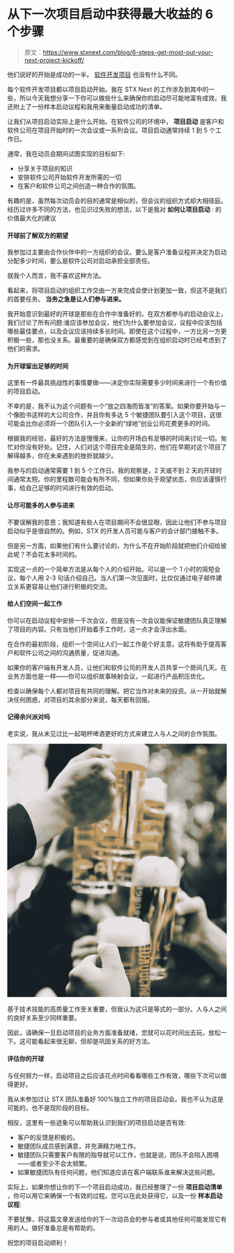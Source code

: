 # 从下一次项目启动中获得最大收益的 6 个步骤

> 原文：<https://www.stxnext.com/blog/6-steps-get-most-out-your-next-project-kickoff/>

 他们说好的开始是成功的一半。  [软件开发项目](https://stxnext.com/ebooks/what-is-python-used-for/) 也没有什么不同。

每个软件开发项目都以项目启动开始。我在 STX Next 的工作涉及到其中的一些，所以今天我想分享一下你可以做些什么来确保你的启动尽可能地富有成效。我还附上了一份样本启动议程和我用来衡量启动成功的清单。

让我们从项目启动实际上是什么开始。在软件公司的环境中，  **项目启动** 是客户和软件公司在项目开始时的一次会议或一系列会议。项目启动通常持续 1 到 5 个工作日。

通常，我在动员会期间试图实现的目标如下:

*   分享关于项目的知识
*   安排软件公司开始软件开发所需的一切
*   在客户和软件公司之间创造一种合作的氛围。

有趣的是，虽然每次动员会的目的通常是相似的，但会议的组织方式却大相径庭。经历过许多不同的方法，也见识过失败的想法，以下是我对 **如何让项目启动** : 的价值最大化的建议 

#### 开球前了解双方的期望

我参加过主要由合作伙伴中的一方组织的会议。要么是客户准备议程并决定为启动分配多少时间，要么是软件公司对启动承担全部责任。

就我个人而言，我不喜欢这种方法。

看起来，将项目启动的组织工作交由一方来完成会使计划更加一致，但这不是我们的首要任务。  **当务之急是让人们参与进来。**

我开始意识到最好的开球是那些在合作中准备好的。在双方都参与的启动会议上，我们讨论了所有问题:谁应该参加会议，他们为什么要参加会议，议程中应该包括哪些最佳要点，以及会议应该持续多长时间。即使在这个过程中，一方比另一方更积极一些，那也没关系。最重要的是确保双方都感觉到在组织启动时已经考虑到了他们的需求。

#### 为开球留出足够的时间

这里有一件最具挑战性的事情要做——决定你实际需要多少时间来进行一个有价值的项目启动。

不幸的是，我不认为这个问题有一个“放之四海而皆准”的答案。如果你要开始与一个像脸书这样的大公司合作，并且你有多达 5 个敏捷团队要引入这个项目，这很可能会比你必须将一个团队引入一个全新的“绿地”创业公司花费更多的时间。

根据我的经验，最好的方法是慢慢来，让你的开场白有足够的时间来讨论一切。匆忙对你没有好处。记住，人们对这个项目完全是陌生的，他们在早期对这个项目了解得越多，你在未来遇到的挫折就越少。

我参与的启动通常需要 1 到 5 个工作日。我的观察是，2 天或不到 2 天的开球时间通常太短。你的里程数可能会有所不同，但如果你处于观望状态，你应该谨慎行事，给自己足够的时间进行有效的启动。

#### 让尽可能多的人参与进来

不要误解我的意思；我知道有些人在项目期间不会很显眼，因此让他们不参与项目启动似乎是很自然的。例如，STX 的开发人员可能与客户的会计部门接触不多。

但是另一方面，如果他们有什么要讨论的，为什么不在开始阶段就把他们介绍给彼此呢？不会花太多时间的。

实现这一点的一个简单方法是从每个人的介绍开始。可以是一个 1 小时的简短会议，每个人用 2-3 句话介绍自己。当人们第一次见面时，比仅仅通过电子邮件建立关系更容易让他们进行积极的交流。

#### 给人们空间一起工作

你可以在启动议程中安排一千次会议，但是没有一次会议能保证敏捷团队真正理解了项目的内容。只有当他们开始着手工作时，这一点才会浮出水面。

在合作的最初阶段，组织一个空间让人们一起工作是个好主意。这将有助于提高客户和软件公司之间的沟通质量，促进沟通。

如果你的客户端有开发人员，让他们和软件公司的开发人员共享一个房间几天。在业务方面也是一样——你可以组织故事映射会议，一起进行产品积压优化。

检查以确保每个人都对项目有共同的理解。把它当作对未来的投资。从一开始就解决任何困惑，对项目的其余部分来说，每天都有回报。

#### 记得余兴派对吗

老实说，我从未见过比一起喝杯啤酒更好的方式来建立人与人之间的合作氛围。

![Remember the afterparty](img/b740ea190fa0ab262cfe4f90c87fcf24.png)

基于技术技能的高质量工作至关重要，但我认为这只是等式的一部分。人与人之间的良好关系至少同样重要。

因此，请确保一旦启动项目的业务方面准备就绪，您就可以花时间出去玩，放松一下。这可能看起来很无聊，但却是巩固关系的好方法。

#### 评估你的开球

与任何努力一样，启动项目之后应该花点时间看看哪些工作有效，哪些下次可以做得更好。

我从未参加过让 STX 团队准备好 100%独立工作的项目启动会。我也不认为这是可能的，也不是现阶段的目标。

相反，这里有一些迹象可以帮助我认识到我们的项目启动是否有效:

*   客户的反馈是积极的。
*   敏捷团队成员感到满意，并充满精力地工作。
*   敏捷团队只需要客户有限的指导就可以工作，也就是说，团队不会陷入困境——或者至少不会太频繁。
*   如果敏捷团队有任何问题，他们知道应该在客户端联系谁来解决这些问题。

实际上，如果你想让你的下一个项目启动成功，我已经整理了一份  **项目启动清单** ，你可以用它来确保一个有效的过程。您可以在此处获得它，以及一份  **样本启动议程**:

不要犹豫，将这篇文章发送给你的下一次动员会的参与者或其他任何可能发现它有用的人。做好准备总是有帮助的。

祝您的项目启动顺利！